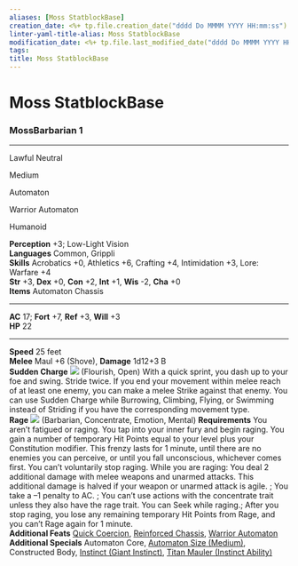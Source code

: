 ```yaml
---
aliases: [Moss StatblockBase]
creation_date: <%+ tp.file.creation_date("dddd Do MMMM YYYY HH:mm:ss") %>
linter-yaml-title-alias: Moss StatblockBase
modification_date: <%+ tp.file.last_modified_date("dddd Do MMMM YYYY HH:mm:ss") %>
tags: 
title: Moss StatblockBase
---
```

# Moss StatblockBase
### **MossBarbarian 1**

* * *

Lawful Neutral

Medium

Automaton

Warrior Automaton

Humanoid

**Perception** +3; Low-Light Vision  
**Languages** Common, Grippli  
**Skills** Acrobatics +0, Athletics +6, Crafting +4, Intimidation +3, Lore: Warfare +4  
**Str** +3, **Dex** +0, **Con** +2, **Int** +1, **Wis** -2, **Cha** +0  
**Items** Automaton Chassis

* * *

**AC** 17; **Fort** +7, **Ref** +3, **Will** +3  
**HP** 22

* * *

**Speed** 25 feet  
**Melee** Maul +6 (Shove), **Damage** 1d12+3 B  
**Sudden Charge** ![](img\action_double_black.png) (Flourish, Open) With a quick sprint, you dash up to your foe and swing. Stride twice. If you end your movement within melee reach of at least one enemy, you can make a melee Strike against that enemy. You can use Sudden Charge while Burrowing, Climbing, Flying, or Swimming instead of Striding if you have the corresponding movement type.  
**Rage** ![](img\action_single_black.png) (Barbarian, Concentrate, Emotion, Mental) **Requirements** You aren’t fatigued or raging. You tap into your inner fury and begin raging. You gain a number of temporary Hit Points equal to your level plus your Constitution modifier. This frenzy lasts for 1 minute, until there are no enemies you can perceive, or until you fall unconscious, whichever comes first. You can’t voluntarily stop raging. While you are raging: You deal 2 additional damage with melee weapons and unarmed attacks. This additional damage is halved if your weapon or unarmed attack is agile. ; You take a –1 penalty to AC. ; You can’t use actions with the concentrate trait unless they also have the rage trait. You can Seek while raging.; After you stop raging, you lose any remaining temporary Hit Points from Rage, and you can’t Rage again for 1 minute.  
**Additional Feats** [Quick Coercion](https://2e.aonprd.com/Feats.aspx?ID=822), [Reinforced Chassis](https://2e.aonprd.com/Feats.aspx?Traits=398), [Warrior Automaton](https://2e.aonprd.com/Heritages.aspx?Ancestry=48)  
**Additional Specials** Automaton Core, [Automaton Size (Medium)](https://2e.aonprd.com), Constructed Body, [Instinct (Giant Instinct)](https://2e.aonprd.com/Classes.aspx?ID=2), [Titan Mauler (Instinct Ability)](https://2e.aonprd.com)